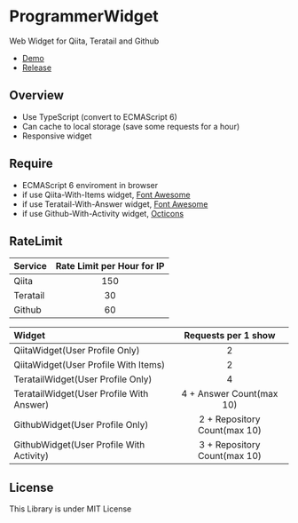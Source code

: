 # ProgrammerWidget
Web Widget for Qiita, Teratail and Github

- [Demo](https://meilcli.github.io/ProgrammerWidget/)
- [Release](https://github.com/MeilCli/ProgrammerWidget/releases)

## Overview

- Use TypeScript (convert to ECMAScript 6)
- Can cache to local storage (save some requests for a hour)
- Responsive widget

## Require
- ECMAScript 6 enviroment in browser
- if use Qiita-With-Items widget, [Font Awesome](http://fontawesome.io/icons/)
- if use Teratail-With-Answer widget, [Font Awesome](http://fontawesome.io/icons/)
- if use Github-With-Activity widget, [Octicons](https://octicons.github.com/)

## RateLimit

| Service | Rate Limit per Hour for IP |
|:--|:--:|
|Qiita|150|
|Teratail|30|
|Github|60|

| Widget | Requests per 1 show |
|:--|:--:|
|QiitaWidget(User Profile Only)|2|
|QiitaWidget(User Profile With Items)|2|
|TeratailWidget(User Profile Only)|4|
|TeratailWidget(User Profile With Answer)|4 + Answer Count(max 10)|
|GithubWidget(User Profile Only)|2 + Repository Count(max 10)|
|GithubWidget(User Profile With Activity)|3 + Repository Count(max 10)|


## License
This Library is under MIT License
